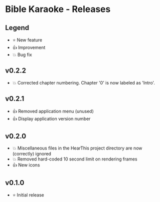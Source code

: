 # Bible Karaoke - Releases

## Legend

* :star: New feature
* :thumbsup: Improvement
* :boom: Bug fix

## v0.2.2

* :boom: Corrected chapter numbering. Chapter '0' is now labeled as 'Intro'.

## v0.2.1

* :thumbsup: Removed application menu (unused)
* :thumbsup: Display application version number

## v0.2.0

* :boom: Miscellaneous files in the HearThis project directory are now (correctly) ignored
* :boom: Removed hard-coded 10 second limit on rendering frames
* :thumbsup: New icons

## v0.1.0

* :star: Initial release

